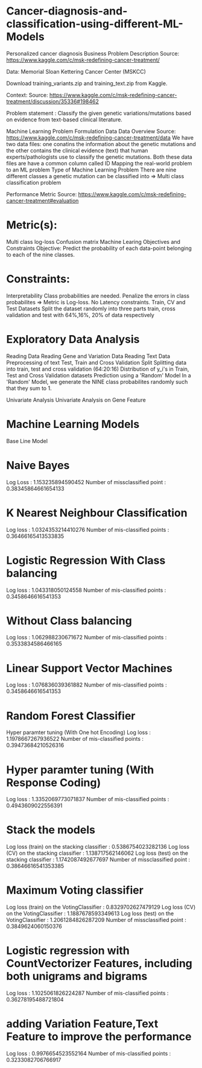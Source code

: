 # Cancer-diagnosis-and-classification-using-different-ML-Models


Personalized cancer diagnosis
Business Problem
Description
Source: https://www.kaggle.com/c/msk-redefining-cancer-treatment/

Data: Memorial Sloan Kettering Cancer Center (MSKCC)

Download training_variants.zip and training_text.zip from Kaggle.

Context:
Source: https://www.kaggle.com/c/msk-redefining-cancer-treatment/discussion/35336#198462

Problem statement :
Classify the given genetic variations/mutations based on evidence from text-based clinical literature.

Machine Learning Problem Formulation
Data
Data Overview
Source: https://www.kaggle.com/c/msk-redefining-cancer-treatment/data
We have two data files: one conatins the information about the genetic mutations and the other contains the clinical evidence (text) that human experts/pathologists use to classify the genetic mutations.
Both these data files are have a common column called ID
Mapping the real-world problem to an ML problem
Type of Machine Learning Problem
There are nine different classes a genetic mutation can be classified into => Multi class classification problem

Performance Metric
Source: https://www.kaggle.com/c/msk-redefining-cancer-treatment#evaluation

# Metric(s):

Multi class log-loss
Confusion matrix
Machine Learing Objectives and Constraints
Objective: Predict the probability of each data-point belonging to each of the nine classes.

# Constraints:

Interpretability
Class probabilities are needed.
Penalize the errors in class probabilites => Metric is Log-loss.
No Latency constraints.
Train, CV and Test Datasets
Split the dataset randomly into three parts train, cross validation and test with 64%,16%, 20% of data respectively

# Exploratory Data Analysis
Reading Data
Reading Gene and Variation Data
Reading Text Data
Preprocessing of text
Test, Train and Cross Validation Split
Splitting data into train, test and cross validation (64:20:16)
Distribution of y_i's in Train, Test and Cross Validation datasets
Prediction using a 'Random' Model
In a 'Random' Model, we generate the NINE class probabilites randomly such that they sum to 1.

Univariate Analysis
Univariate Analysis on Gene Feature
# Machine Learning Models
Base Line Model
# Naive Bayes
Log Loss : 1.153235894590452 Number of missclassified point : 0.38345864661654133

# K Nearest Neighbour Classification
Log loss : 1.0324353214410276 Number of mis-classified points : 0.36466165413533835

# Logistic Regression With Class balancing
Log loss : 1.043318050124558 Number of mis-classified points : 0.3458646616541353

# Without Class balancing
Log loss : 1.062988230671672 Number of mis-classified points : 0.3533834586466165

# Linear Support Vector Machines
Log loss : 1.076836039361882 Number of mis-classified points : 0.3458646616541353

# Random Forest Classifier
Hyper paramter tuning (With One hot Encoding)
Log loss : 1.1978667267936522 Number of mis-classified points : 0.39473684210526316

# Hyper paramter tuning (With Response Coding)
Log loss : 1.3352069773071837 Number of mis-classified points : 0.4943609022556391

# Stack the models
Log loss (train) on the stacking classifier : 0.5386754023282136 Log loss (CV) on the stacking classifier : 1.138717562146062 Log loss (test) on the stacking classifier : 1.1742087492677697 Number of missclassified point : 0.38646616541353385

# Maximum Voting classifier
Log loss (train) on the VotingClassifier : 0.8329702627479129 Log loss (CV) on the VotingClassifier : 1.1887678593349613 Log loss (test) on the VotingClassifier : 1.2061284826287209 Number of missclassified point : 0.3849624060150376

# Logistic regression with CountVectorizer Features, including both unigrams and bigrams
Log loss : 1.1025061826224287 Number of mis-classified points : 0.36278195488721804

# adding Variation Feature,Text Feature to improve the performance
Log loss : 0.9976654523552164 Number of mis-classified points : 0.3233082706766917
